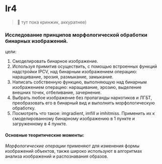 # lr4
> 🚧 тут пока кринжик, аккуратнее)

### Исследование принципов морфологической обработки бинарных изображений.

цели:
1. Смоделировать бинарное изображение.
2. Используя примитив  осуществить, с помощью встроенных функций надстройки IPCV, над бинарным изображением операцию: наращивание, эрозия, размыкание, замыкание.
3. Написать собственную функцию, выполняющую над бинарным изображением операцию: наращивание, эрозию, выделение внешних точек, отбеливание, зачернение.
4. Выбрать любое изображение без пропаганды наркотиков и ЛГБТ, преобразовать его в бинарный вид и выполнить морфологическую обработку.
5. Посмотреть что такое: imgradient, imfill и imhitmiss.
Применить их к смоделированному бинарному изображению в 1 пункте и загруженному в 4 пункте.

#### Основные теоритические моменты:

_Морфологические операции_ применяют для изменения формы изображений объектов, также широко используют в алгоритмах анализа изображений и распознавания образов.